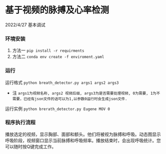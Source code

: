 # 基于视频的脉搏及心率检测
2022/4/27 基本调试

### 环境安装
1. 方法一 `pip install -r requirments`
2. 方法二 `conda env create -f enviroment.yaml`

### 运行
运行格式 `python breath_detector.py args1 args2 args3 `
- 注 `args1为视频名称, args2 视频后缀, args3为是否需要处理视频, 0为需要, 1为不需要，已经有json文件的话可以为1,以参数0运行时会生成json文件.  `

运行实例 `python brerath_detector.py Eugene MOV 0`

### 程序执行流程
播放选定的视频，显示胸部、面部和额头。他们将被视为脉搏和呼吸。动态图显示呼吸阶段，视频窗口显示当前脉搏和呼吸频率。播放结束时，会出现呼吸统计。您可以随时按Q键完成工作。
